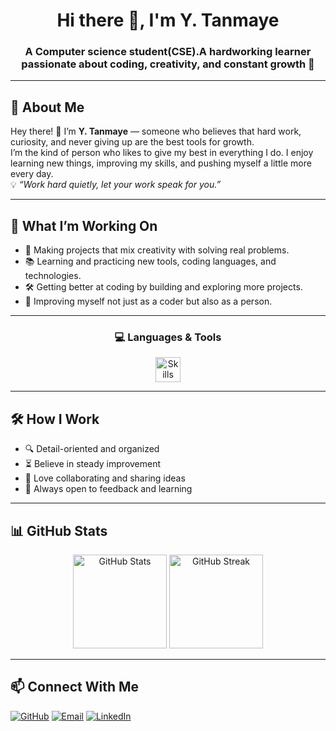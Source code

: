 <!-- Profile Header -->
<h1 align="center">Hi there 👋, I'm Y. Tanmaye</h1>
<h3 align="center"> A Computer science student(CSE).A hardworking learner passionate about coding, creativity, and constant growth 🚀</h3>

---

## 🌟 About Me
Hey there! 👋 I’m **Y. Tanmaye** — someone who believes that hard work, curiosity, and never giving up are the best tools for growth.  
I’m the kind of person who likes to give my best in everything I do. I enjoy learning new things, improving my skills, and pushing myself a little more every day.  
💡 *“Work hard quietly, let your work speak for you.”*

---

## 📌 What I’m Working On
- 🚀 Making projects that mix creativity with solving real problems.  
- 📚 Learning and practicing new tools, coding languages, and technologies.  
- 🛠 Getting better at coding by building and exploring more projects.  
- 🌱 Improving myself not just as a coder but also as a person.  

---

<h3 align="center">💻 Languages & Tools</h3>

<p align="center">
  <img src="https://skillicons.dev/icons?i=html,css,java,cpp,figma,vscode,python,github" alt="Skills" height="40" />
</p>


---

## 🛠 How I Work
- 🔍 Detail-oriented and organized  
- ⏳ Believe in steady improvement  
- 🤝 Love collaborating and sharing ideas  
- 🧠 Always open to feedback and learning  

---

## 📊 GitHub Stats
<p align="center">
  <img src="https://github-readme-stats.vercel.app/api?username=yTanmaye&show_icons=true&theme=tokyonight" alt="GitHub Stats" height="150" />
  <img src="https://github-readme-streak-stats.herokuapp.com/?user=yTanmaye&theme=tokyonight" alt="GitHub Streak" height="150" />
</p>

---

## 📫 Connect With Me
[![GitHub](https://img.shields.io/badge/GitHub-100000?logo=github&logoColor=white&style=for-the-badge)](https://github.com/yTanmaye)
[![Email](https://img.shields.io/badge/Email-D14836?logo=gmail&logoColor=white&style=for-the-badge)](mailto:your.email@example.com)
[![LinkedIn](https://img.shields.io/badge/LinkedIn-0A66C2?logo=linkedin&logoColor=white&style=for-the-badge)](https://www.linkedin.com/in/tanmaye-goud-354533328)

